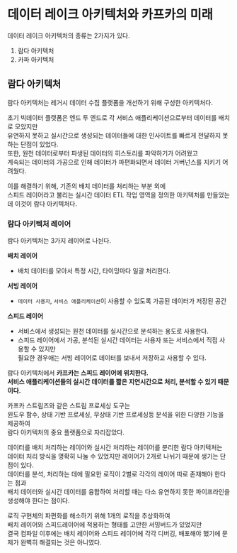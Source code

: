 데이터 레이크 아키텍처와 카프카의 미래
=============================  
데이터 레이크 아키텍처의 종류는 2가지가 있다.     
  
1. 람다 아키텍처 
2. 카파 아키텍처 

## 람다 아키텍처 
람다 아키텍처는 레거시 데이터 수집 플랫폼을 개선하기 위해 구성한 아키텍처다.   
               
초기 빅데이터 플랫폼은 엔드 투 엔드로 각 서비스 애플리케이션으로부터 데이터를 배치로 모았지만          
유연하지 못하고 실시간으로 생성되는 데이터들에 대한 인사이트를 빠르게 전달하지 못하는 단점이 있었다.            
또한, 원천 데이터로부터 파생된 데이터의 히스토리를 파악하기가 어려웠고      
계속되는 데이터의 가공으로 인해 데이터가 파편화되면서 데이터 거버넌스를 지키기 어려웠다.      
  
이를 해결하기 위해, 기존의 배치 데이터를 처리하는 부분 외에     
스피드 레이어라고 불리는 실시간 데이터 ETL 작업 영역을 정의한 아키텍처를 만들었는데 이것이 람다 아키텍처다.   
    
### 람다 아키텍처 레이어   
람다 아키텍처는 3가지 레이어로 나뉜다.      

**배치 레이어** 
* 배치 데이터를 모아서 특정 시간, 타이밍마다 일괄 처리한다.       

**서빙 레이어** 
* `데이터 사용자`, `서비스 애플리케이션`이 사용할 수 있도록 가공된 데이터가 저장된 공간  

**스피드 레이어** 
* 서비스에서 생성되는 원천 데이터를 실시간으로 분석하는 용도로 사용한다.
* 스피드 레이어에서 가공, 분석된 실시간 데이터는 사용자 또는 서비스에서 직접 사용할 수 있지만   
  필요한 경우애는 서빙 레이어로 데이터를 보내서 저장하고 사용할 수 있다.  
         
람다 아키텍처에서 **카프카는 스피드 레이어에 위치한다.**          
**서비스 애플리케이션들의 실시간 데이터를 짧은 지연시간으로 처리, 분석할 수 있기 때문이다.**      
      
카프카 스트림즈와 같은 스트림 프로세싱 도구는        
윈도우 함수, 상태 기반 프로세싱, 무상태 기반 프로세싱등 분석을 위한 다양한 기능을 제공하여          
람다 아키텍처의 중요 플랫폼으로 자리잡았다.        
                  
데이터를 배치 처리하는 레이어와 실시간 처리하는 레이어를 분리한 람다 아키텍처는             
데이터 처리 방식을 명확히 나눌 수 있었지만 레이어가 2개로 나뉘기 때문에 생기는 단점이 있다.            
데이터를 분석, 처리하는 데에 필요한 로직이 2벌로 각각의 레이어 따로 존재해야 한다는 점과        
배치 데이터와 실시간 데이터를 융합하여 처리할 때는 다소 유연하지 못한 파이프라인을 생성해야 한다는 점이다.       
                
로직 구현체의 파편화를 해소하기 위해 1개의 로직을 추상화하여               
배치 레이어와 스피드레이어에 적용하는 형태를 고안한 서밍버드가 있었지만          
결국 컴파일 이후에는 배치 레이어와 스피드 레이어에 각각 디버깅, 배포해야 했기에 문제가 완벽히 해결되는 것은 아니였다.    
    
    
